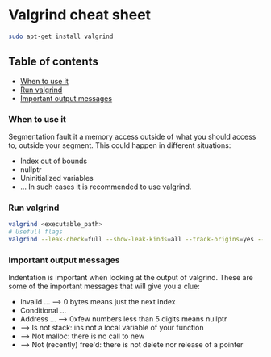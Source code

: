 # Valgrind cheat sheet
```sh
sudo apt-get install valgrind
```

## Table of contents
* [When to use it](#when-to-use-it)
* [Run valgrind](#run-valgrind)
* [Important output messages](#important-output-messages)

### When to use it
Segmentation fault it a memory access outside of what you should access to, outside your segment. This could happen in different situations:
* Index out of bounds
* nullptr
* Uninitialized variables
* ...
In such cases it is recommended to use valgrind.

### Run valgrind
```sh
valgrind <executable_path>
# Usefull flags
valgrind --leak-check=full --show-leak-kinds=all --track-origins=yes --log-file=<save_path> <executable_path>
```

### Important output messages
Indentation is important when looking at the output of valgrind. These are some of the important messages that will give you a clue:
* Invalid ... --> 0 bytes means just the next index
* Conditional ...
* Address ... --> 0xfew numbers less than 5 digits means nullptr
* --> Is not stack: ins not a local variable of your function
* --> Not malloc: there is no call to new
* --> Not (recently) free'd: there is not delete nor release of a pointer